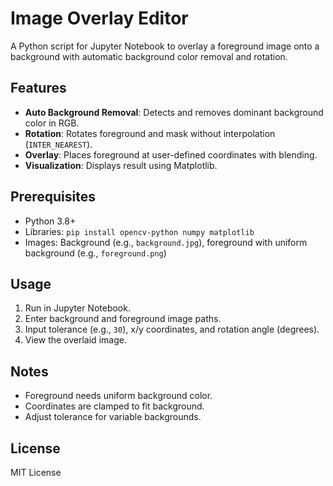 # Image Overlay Editor

A Python script for Jupyter Notebook to overlay a foreground image onto a background with automatic background color removal and rotation.

## Features
- **Auto Background Removal**: Detects and removes dominant background color in RGB.
- **Rotation**: Rotates foreground and mask without interpolation (`INTER_NEAREST`).
- **Overlay**: Places foreground at user-defined coordinates with blending.
- **Visualization**: Displays result using Matplotlib.

## Prerequisites
- Python 3.8+
- Libraries: `pip install opencv-python numpy matplotlib`
- Images: Background (e.g., `background.jpg`), foreground with uniform background (e.g., `foreground.png`)

## Usage
1. Run in Jupyter Notebook.
2. Enter background and foreground image paths.
3. Input tolerance (e.g., `30`), x/y coordinates, and rotation angle (degrees).
4. View the overlaid image.

## Notes
- Foreground needs uniform background color.
- Coordinates are clamped to fit background.
- Adjust tolerance for variable backgrounds.

## License
MIT License